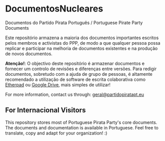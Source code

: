 DocumentosNucleares
===================

Documentos do Partido Pirata Português / Portuguese Pirate Party Documents

Este repositório armazena a maioria dos documentos importantes escritos pelos membros e activistas do PPP, de modo a que qualquer pessoa possa replicar e participar na melhoria de documentos existentes e na produção de novos documentos.

**Atenção!**: O objectivo deste repositório é armazenar documentos e fornecer um controlo de revisões e diferenças entre versões. Para redigir documentos, sobretudo com a ajuda de grupo de pessoas, é altamente recomendado a utilização de software de escrita colaborativa como [Etherpad](http://piratepad.net/front-page/ "PiratePad") ou [Google Drive](https://drive.google.com/ "Google Drive"), mais simples de utilizar!

For more information, contact us through: geral@partidopiratapt.eu


For Internacional Visitors
--------------------------

This repository stores most of Portuguese Pirata Party's core documents.
The documents and documentation is available in Portuguese. Feel free to translate, copy and adapt for your organization! :) 
